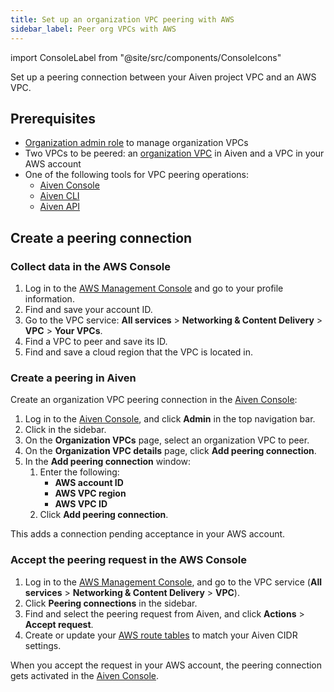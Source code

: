 ```yaml
---
title: Set up an organization VPC peering with AWS
sidebar_label: Peer org VPCs with AWS
---
```


import ConsoleLabel from "@site/src/components/ConsoleIcons"

Set up a peering connection between your Aiven project VPC and an AWS VPC.

## Prerequisites

- [Organization admin role](/docs/platform/concepts/permissions#organization-roles-and-permissions) to manage organization VPCs
- Two VPCs to be peered: an
  [organization VPC](/docs/platform/howto/manage-organization-vpc#create-an-organization-vpc)
  in Aiven and a VPC in your AWS account
- One of the following tools for VPC peering operations:
  - [Aiven Console](https://console.aiven.io/)
  - [Aiven CLI](/docs/tools/cli)
  - [Aiven API](/docs/tools/api)

## Create a peering connection

### Collect data in the AWS Console

1. Log in to the [AWS Management Console](https://console.aws.amazon.com) and go to your
   profile information.
1. Find and save your account ID.
1. Go to the VPC service: **All services** > **Networking & Content Delivery** > **VPC**
   \> **Your VPCs**.
1. Find a VPC to peer and save its ID.
1. Find and save a cloud region that the VPC is located in.

### Create a peering in Aiven

Create an organization VPC peering connection in the [Aiven Console](https://console.aiven.io/):

1. Log in to the [Aiven Console](https://console.aiven.io/), and click **Admin** in the
   top navigation bar.
1. Click <ConsoleLabel name="organizationvpcs"/> in the sidebar.
1. On the **Organization VPCs** page, select an organization VPC to peer.
1. On the **Organization VPC details** page, click **Add peering connection**.
1. In the **Add peering connection** window:
   1. Enter the following:
      - **AWS account ID**
      - **AWS VPC region**
      - **AWS VPC ID**
   1. Click **Add peering connection**.

This adds a connection pending acceptance in your AWS account.

### Accept the peering request in the AWS Console

1. Log in to the [AWS Management Console](https://console.aws.amazon.com), and go to the
   VPC service (**All services** > **Networking & Content Delivery** > **VPC**).
1. Click **Peering connections** in the sidebar.
1. Find and select the peering request from Aiven, and  click **Actions** > **Accept request**.
1. Create or update your [AWS route
    tables](https://docs.aws.amazon.com/vpc/latest/peering/vpc-peering-routing) to match
    your Aiven CIDR settings.

When you accept the request in your AWS account, the peering connection gets
activated in the [Aiven Console](https://console.aiven.io/).
